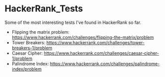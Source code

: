 # HackerRank_Tests
Some of the most interesting tests I've found in HackerRank so far.

* Flipping the matrix problem: https://www.hackerrank.com/challenges/flipping-the-matrix/problem
* Tower Breakers: https://www.hackerrank.com/challenges/tower-breakers-1/problem
* Caesar Cipher: https://www.hackerrank.com/challenges/caesar-cipher-1/problem
* Palindrome Index: https://www.hackerrank.com/challenges/palindrome-index/problem